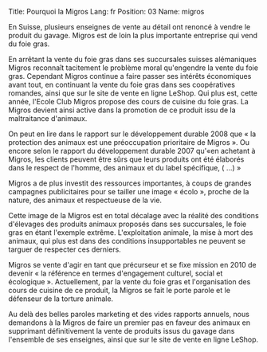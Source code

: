 Title: Pourquoi la Migros
Lang: fr
Position: 03
Name: migros

En Suisse, plusieurs enseignes de vente au détail ont renoncé à vendre le produit du gavage. Migros est de loin la plus importante entreprise qui vend du foie gras.

En arrêtant la vente du foie gras dans ses succursales suisses alémaniques Migros reconnaît tacitement le problème moral qu'engendre la vente du foie gras. Cependant Migros continue a faire passer ses intérêts économiques avant tout, en continuant la vente du foie gras dans ses coopératives romandes, ainsi que sur le site de vente en ligne LeShop. Qui plus est, cette année, l'Ecole Club Migros propose des cours de cuisine du foie gras. La Migros devient ainsi active dans la promotion de ce produit issu de la maltraitance d'animaux.

On peut en lire dans le rapport sur le développement durable 2008 que « la protection des animaux est une préoccupation prioritaire de Migros ». Ou encore selon le rapport du développement durable 2007 qu'«en achetant à Migros, les clients peuvent être sûrs que leurs produits ont été élaborés dans le respect de l'homme, des animaux et du label spécifique, ( ...) »

Migros a de plus investit des ressources importantes, à coups de grandes campagnes publicitaires pour se tailler une image « écolo », proche de la nature, des animaux et respectueuse de la vie.

Cette image de la Migros est en total décalage avec la réalité des conditions d'élevages des produits animaux proposés dans ses succursales, le foie gras en étant l'exemple extrême. L'exploitation animale, la mise à mort des animaux, qui plus est dans des conditions insupportables ne peuvent se targuer de respecter ces derniers.

Migros se vente d'agir en tant que précurseur et se fixe mission en 2010 de devenir « la référence en termes d'engagement culturel, social et écologique ». Actuellement, par la vente du foie gras et l'organisation des cours de cuisine de ce produit, la Migros se fait le porte parole et le défenseur de la torture animale.

Au delà des belles paroles marketing et des vides rapports annuels, nous demandons à la Migros de faire un premier pas en faveur des animaux en supprimant définitivement la vente de produits issus du gavage dans l'ensemble de ses enseignes, ainsi que sur le site de vente en ligne LeShop.
